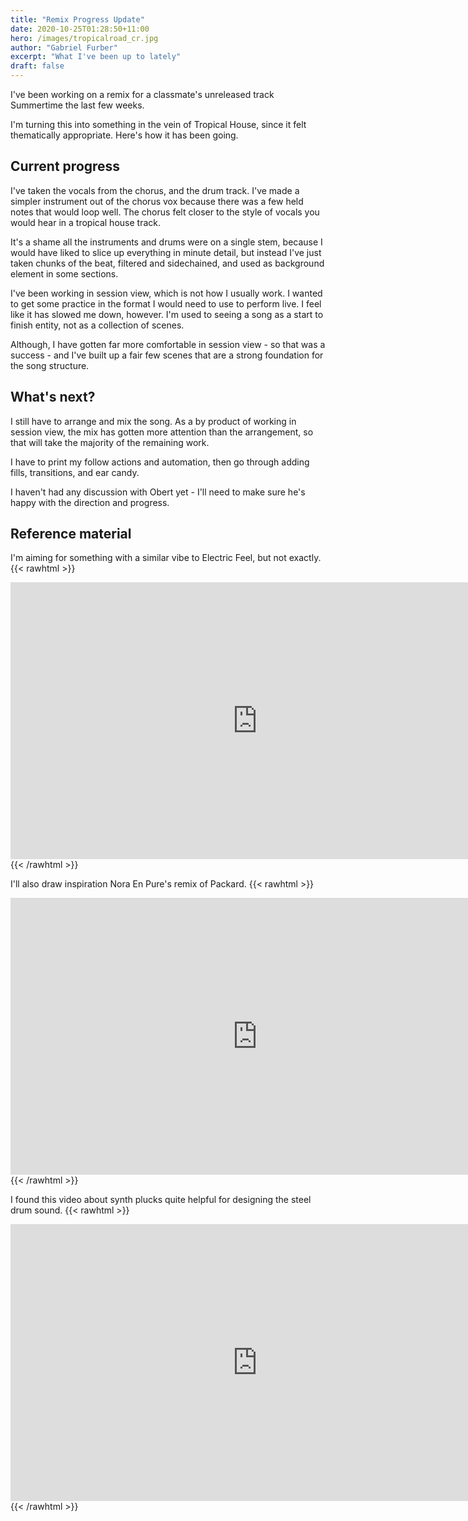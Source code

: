 ```yaml
---
title: "Remix Progress Update"
date: 2020-10-25T01:28:50+11:00
hero: /images/tropicalroad_cr.jpg 
author: "Gabriel Furber"
excerpt: "What I've been up to lately"
draft: false
---
```


I've been working on a remix for a classmate's unreleased track Summertime the last few weeks. 

I'm turning this into something in the vein of Tropical House, since it felt thematically appropriate. Here's how it has been going.



## Current progress
I've taken the vocals from the chorus, and the drum track. I've made a simpler instrument out of the chorus vox because there was a few held notes that would loop well. The chorus felt closer to the style of vocals you would hear in a tropical house track.

It's a shame all the instruments and drums were on a single stem, because I would have liked to slice up everything in minute detail, but instead I've just taken chunks of the beat, filtered and sidechained, and used as background element in some sections.

I've been working in session view, which is not how I usually work. I wanted to get some practice in the format I would need to use to perform live. I feel like it has slowed me down, however. I'm used to seeing a song as a start to finish entity, not as a collection of scenes. 

Although, I have gotten far more comfortable in session view - so that was a success - and I've built up a fair few scenes that are a strong foundation for the song structure.



## What's next?
I still have to arrange and mix the song. As a by product of working in session view, the mix has gotten more attention than the arrangement, so that will take the majority of the remaining work.

I have to print my follow actions and automation, then go through adding fills, transitions, and ear candy.

I haven't had any discussion with Obert yet - I'll need to make sure he's happy with the direction and progress.



## Reference material
I'm aiming for something with a similar vibe to Electric Feel, but not exactly. 
{{< rawhtml >}}
<iframe 
	frameborder="0" 
	scrolling="no" 
	marginheight="0" 
	marginwidth="0"
	width="788.54" 
	height="443" 
	type="text/html" 
	src="https://www.youtube.com/embed/VvdhCmeFQfU?autoplay=0&fs=0&iv_load_policy=3&showinfo=0&rel=0&cc_load_policy=0&start=0&end=0">
</iframe>
{{< /rawhtml >}}

I'll also draw inspiration Nora En Pure's remix of Packard.
{{< rawhtml >}}
<iframe 
	frameborder="0" 
	scrolling="no" 
	marginheight="0" 
	marginwidth="0"
	width="788.54" 
	height="443" 
	type="text/html" 
	src="https://www.youtube.com/embed/O1AtdjrzmwI?autoplay=0&fs=0&iv_load_policy=3&showinfo=0&rel=0&cc_load_policy=0&start=0&end=0">
</iframe>
{{< /rawhtml >}}

I found this video about synth plucks quite helpful for designing the steel drum sound.
{{< rawhtml >}}
<iframe 
	frameborder="0" 
	scrolling="no" 
	marginheight="0" 
	marginwidth="0"
	width="788.54" 
	height="443" 
	type="text/html" 
	src="https://www.youtube.com/embed/aaiiBmMZfFE?autoplay=0&fs=0&iv_load_policy=3&showinfo=0&rel=0&cc_load_policy=0&start=0&end=0">
</iframe>
{{< /rawhtml >}}
